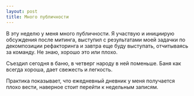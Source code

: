 ```yaml
---
layout: post
title: Много публичности
---
```


В эту неделю у меня много публичности. Я участвую и инициирую обсуждения после митинга, выступил с результатами моей задачки по декомпозиции рефакторинга и завтра еще буду выступать, отчитываясь за команду. Не знаю, хорошо это или плохо.

Съездил сегодня в баню, в четверг народу в ней поменьше. Баня как всегда хороша, дает свежесть и легкость.

Практика показывает, что ежедневный дневник у меня получается плохо вести, наверное стоит перейти к недельным записям.